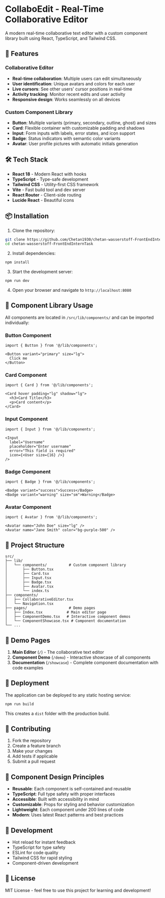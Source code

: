 
# CollaboEdit - Real-Time Collaborative Editor

A modern real-time collaborative text editor with a custom component library built using React, TypeScript, and Tailwind CSS.

## 🚀 Features

### Collaborative Editor
- **Real-time collaboration**: Multiple users can edit simultaneously
- **User identification**: Unique avatars and colors for each user
- **Live cursors**: See other users' cursor positions in real-time
- **Activity tracking**: Monitor recent edits and user activity
- **Responsive design**: Works seamlessly on all devices

### Custom Component Library
- **Button**: Multiple variants (primary, secondary, outline, ghost) and sizes
- **Card**: Flexible container with customizable padding and shadows
- **Input**: Form inputs with labels, error states, and icon support
- **Badge**: Status indicators with semantic color variants
- **Avatar**: User profile pictures with automatic initials generation

## 🛠️ Tech Stack

- **React 18** - Modern React with hooks
- **TypeScript** - Type-safe development
- **Tailwind CSS** - Utility-first CSS framework
- **Vite** - Fast build tool and dev server
- **React Router** - Client-side routing
- **Lucide React** - Beautiful icons

## 📦 Installation

1. Clone the repository:
```bash
git clone https://github.com/Chetan1930/chetan-wasserstoff-FrontEndInternTask
cd chetan-wasserstoff-FrontEndInternTask
```

2. Install dependencies:
```bash
npm install
```

3. Start the development server:
```bash
npm run dev
```

4. Open your browser and navigate to `http://localhost:8080`

## 🧩 Component Library Usage

All components are located in `/src/lib/components/` and can be imported individually:

### Button Component
```tsx
import { Button } from '@/lib/components';

<Button variant="primary" size="lg">
  Click me
</Button>
```

### Card Component
```tsx
import { Card } from '@/lib/components';

<Card hover padding="lg" shadow="lg">
  <h3>Card Title</h3>
  <p>Card content</p>
</Card>
```

### Input Component
```tsx
import { Input } from '@/lib/components';

<Input
  label="Username"
  placeholder="Enter username"
  error="This field is required"
  icon={<User size={16} />}
/>
```

### Badge Component
```tsx
import { Badge } from '@/lib/components';

<Badge variant="success">Success</Badge>
<Badge variant="warning" size="sm">Warning</Badge>
```

### Avatar Component
```tsx
import { Avatar } from '@/lib/components';

<Avatar name="John Doe" size="lg" />
<Avatar name="Jane Smith" color="bg-purple-500" />
```

## 📁 Project Structure

```
src/
├── lib/
│   └── components/          # Custom component library
│       ├── Button.tsx
│       ├── Card.tsx
│       ├── Input.tsx
│       ├── Badge.tsx
│       ├── Avatar.tsx
│       └── index.ts
├── components/
│   ├── CollaborativeEditor.tsx
│   └── Navigation.tsx
├── pages/                   # Demo pages
│   ├── Index.tsx           # Main editor page
│   ├── ComponentDemo.tsx   # Interactive component demos
│   └── ComponentShowcase.tsx # Component documentation
└── ...
```

## 🎯 Demo Pages

1. **Main Editor** (`/`) - The collaborative text editor
2. **Component Demo** (`/demo`) - Interactive showcase of all components
3. **Documentation** (`/showcase`) - Complete component documentation with code examples

## 🚀 Deployment

The application can be deployed to any static hosting service:

```bash
npm run build
```

This creates a `dist` folder with the production build.

## 🤝 Contributing

1. Fork the repository
2. Create a feature branch
3. Make your changes
4. Add tests if applicable
5. Submit a pull request

## 📝 Component Design Principles

- **Reusable**: Each component is self-contained and reusable
- **TypeScript**: Full type safety with proper interfaces
- **Accessible**: Built with accessibility in mind
- **Customizable**: Props for styling and behavior customization
- **Lightweight**: Each component under 200 lines of code
- **Modern**: Uses latest React patterns and best practices

## 🔧 Development

- Hot reload for instant feedback
- TypeScript for type safety
- ESLint for code quality
- Tailwind CSS for rapid styling
- Component-driven development

## 📄 License

MIT License - feel free to use this project for learning and development!

